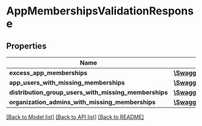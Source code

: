 # AppMembershipsValidationResponse

## Properties
Name | Type | Description | Notes
------------ | ------------- | ------------- | -------------
**excess_app_memberships** | [**\Swagger\Client\Model\AppMembershipsValidationResponseExcessAppMemberships**](AppMembershipsValidationResponseExcessAppMemberships.md) |  | [optional] 
**app_users_with_missing_memberships** | [**\Swagger\Client\Model\AppMembershipsValidationResponseAppUsersWithMissingMemberships[]**](AppMembershipsValidationResponseAppUsersWithMissingMemberships.md) |  | [optional] 
**distribution_group_users_with_missing_memberships** | [**\Swagger\Client\Model\AppMembershipsValidationResponseDistributionGroupUsersWithMissingMemberships[]**](AppMembershipsValidationResponseDistributionGroupUsersWithMissingMemberships.md) |  | [optional] 
**organization_admins_with_missing_memberships** | [**\Swagger\Client\Model\AppMembershipsValidationResponseOrganizationAdminsWithMissingMemberships[]**](AppMembershipsValidationResponseOrganizationAdminsWithMissingMemberships.md) |  | [optional] 

[[Back to Model list]](../README.md#documentation-for-models) [[Back to API list]](../README.md#documentation-for-api-endpoints) [[Back to README]](../README.md)


